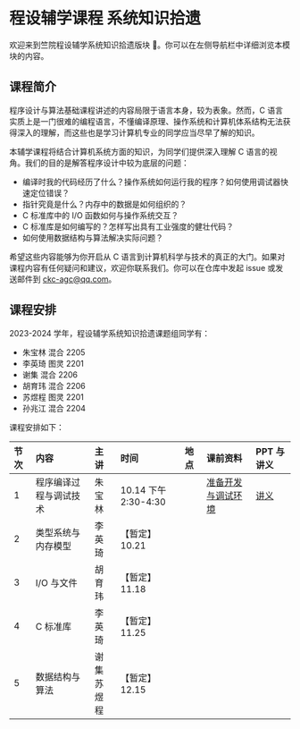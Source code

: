 # 程设辅学课程 系统知识拾遗

欢迎来到竺院程设辅学系统知识拾遗版块 🤗。你可以在左侧导航栏中详细浏览本模块的内容。

## 课程简介

程序设计与算法基础课程讲述的内容局限于语言本身，较为表象。然而，C 语言实质上是一门很难的编程语言，不懂编译原理、操作系统和计算机体系结构无法获得深入的理解，而这些也是学习计算机专业的同学应当尽早了解的知识。

本辅学课程将结合计算机系统方面的知识，为同学们提供深入理解 C 语言的视角。我们的目的是解答程序设计中较为底层的问题：

-   编译时我的代码经历了什么？操作系统如何运行我的程序？如何使用调试器快速定位错误？
-   指针究竟是什么？内存中的数据是如何组织的？
-   C 标准库中的 I/O 函数如何与操作系统交互？
-   C 标准库是如何编写的？怎样写出具有工业强度的健壮代码？
-   如何使用数据结构与算法解决实际问题？

希望这些内容能够为你开启从 C 语言到计算机科学与技术的真正的大门。如果对课程内容有任何疑问和建议，欢迎你联系我们。你可以在仓库中发起 issue 或发送邮件到 ckc-agc@qq.com。

## 课程安排

2023-2024 学年，程设辅学系统知识拾遗课题组同学有：

-   朱宝林 混合 2205
-   李英琦 图灵 2201
-   谢集 混合 2206
-   胡育玮 混合 2206
-   苏煜程 图灵 2201
-   孙兆江 混合 2204

课程安排如下：

| 节次 | 内容                   | 主讲         | 时间 | 地点 | 课前资料                                    | PPT 与讲义                   |
| :--- | :--------------------- | :----------- | :--- | :--- | :------------------------------------------ | :--------------------------- |
| 1    | 程序编译过程与调试技术 | 朱宝林       | 10.14 下午 2:30-4:30 |      | [准备开发与调试环境](lecture1/pre_class.md) | [讲义](lecture1/lecture1.md) |
| 2    | 类型系统与内存模型     | 李英琦       | 【暂定】10.21     |      |                                             |                              |
| 3    | I/O 与文件             | 胡育玮       | 【暂定】11.18     |      |                                             |                              |
| 4    | C 标准库               | 李英琦       | 【暂定】11.25     |      |                                             |                              |
| 5    | 数据结构与算法         | 谢集<br>苏煜程 | 【暂定】12.15    |      |                                             |                              |
